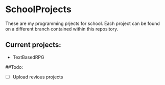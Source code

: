 # SchoolProjects
These are my programming prjects for school.
Each project can be found on a different branch contained within this repository.

## Current projects:
- TextBasedRPG

##Todo:
- [ ] Upload revious projects

